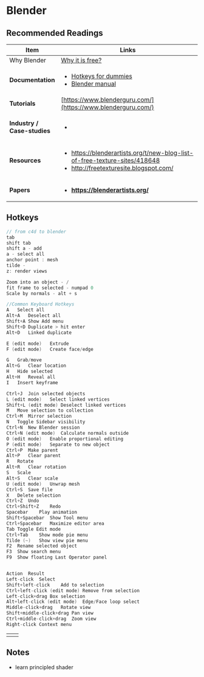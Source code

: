 # Blender

## Recommended Readings

| **Item**                                                              | Links                                                                                                                                                                                                                                                                           |
| --------------------------------------------------------------------- | ------------------------------------------------------------------------------------------------------------------------------------------------------------------------------------------------------------------------------------------------------------------------------- |
| Why Blender                                                           | [Why it is free?](https://www.youtube.com/watch?v=yfg8ydtOUDg)                                                                                                                                                                                                                  |
| **Documentation**                                                     | <ul><li><a href="https://www.dummies.com/web-design-development/blender/blender-for-dummies-cheat-sheet/">Hotkeys for dummies</a></li><li><a href="https://docs.blender.org/manual/en/latest/index.html">Blender manual</a></li></ul><p></p>                                    |
| **Tutorials**                                                         | [https://www.blenderguru.com/](https://www.blenderguru.com/)                                                                                                                                                                                                                    |
| <p><strong>Industry /</strong> <br><strong>Case-studies</strong> </p> | <ul><li></li></ul>                                                                                                                                                                                                                                                              |
| **Resources**                                                         | <ul><li><a href="https://blenderartists.org/t/new-blog-list-of-free-texture-sites/418648">https://blenderartists.org/t/new-blog-list-of-free-texture-sites/418648</a></li><li><a href="http://freetexturesite.blogspot.com/">http://freetexturesite.blogspot.com/</a></li></ul> |
| **Papers**                                                            | <p></p><ul><li><a href="https://blenderartists.org/"><strong>https://blenderartists.org/</strong></a></li></ul>                                                                                                                                                                 |

## Hotkeys

```c
// from c4d to blender
tab
shift tab
shift a - add 
a - select all
anchor point : mesh
tilde - 
z: render views

Zoom into an object - / 
fit frame to selected - numpad 0
Scale by normals - alt + s

//Common Keyboard Hotkeys
A	Select all
Alt+A	Deselect all
Shift+A	Show Add menu
Shift+D	Duplicate > hit enter
Alt+D	Linked duplicate

E (edit mode)	Extrude
F (edit mode)	Create face/edge

G	Grab/move
Alt+G	Clear location
H	Hide selected
Alt+H	Reveal all
I	Insert keyframe

Ctrl+J	Join selected objects
L (edit mode)	Select linked vertices
Shift+L (edit mode)	Deselect linked vertices
M	Move selection to collection
Ctrl+M	Mirror selection
N	Toggle Sidebar visibility
Ctrl+N	New Blender session
Ctrl+N (edit mode)	Calculate normals outside
O (edit mode)	Enable proportional editing
P (edit mode)	Separate to new object
Ctrl+P	Make parent
Alt+P	Clear parent
R	Rotate
Alt+R	Clear rotation
S	Scale
Alt+S	Clear scale
U (edit mode)	Unwrap mesh
Ctrl+S	Save file
X	Delete selection
Ctrl+Z	Undo
Ctrl+Shift+Z	Redo
Spacebar	Play animation
Shift+Spacebar	Show Tool menu
Ctrl+Spacebar	Maximize editor area
Tab	Toggle Edit mode
Ctrl+Tab	Show mode pie menu
Tilde (~)	Show view pie menu
F2	Rename selected object
F3	Show search menu
F9	Show floating Last Operator panel


Action	Result
Left-click	Select
Shift+left-click	Add to selection
Ctrl+left-click (edit mode)	Remove from selection
Left-click+drag	Box selection
Alt+left-click (edit mode)	Edge/Face loop select
Middle-click+drag	Rotate view
Shift+middle-click+drag	Pan view
Ctrl+middle-click+drag	Zoom view
Right-click	Context menu
```

|   |   |
| - | - |
|   |   |

## Notes

* learn principled shader
